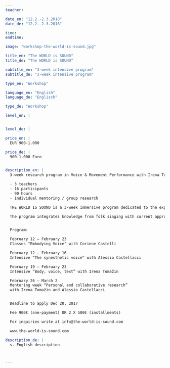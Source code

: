 ```yaml
---
teacher: 

date_en: "12.2.-2.3.2018"
date_de: "12.2.-2.3.2018"

time:
endtime:

image: "workshop-the-world-is-sound.jpg"

title_en: "The WORLD is SOUND"
title_de: "The WORLD is SOUND"

subtitle_en: "3-week intensive program"
subtitle_de: "3-week intensive program"

type_en: "Workshop"

language_en: "English"
language_de: "Englisch"

type_de: "Workshop"

level_en: |


level_de: |

price_en: |
  EUR 900-1.000

price_de: |
  900-1.000 Euro


description_en: |
  3-week research program in Voice & Movement Performance with Irena Tomažin, Corinne Castelli, Alessio Castellacci  

  - 3 teachers  
  - 16 participants  
  - 90 hours  
  - individual mentoring / group research  

  THE WORLD IS SOUND is a 3-week immersive program dedicated to the exploration of the human voice as medium for physical expression in contemporary performance. Three voice artists share with the group of participants their own research and working tools from different perspectives.  

  The program integrates knowledge from folk singing with current approaches of somatic movement, phonetics, voice instant composition and improvisation techniques. The focus is on embodiment and further dvelopment of these complementary approaches, supporting each participant in individuating and refining their own signature expression of voice and movement practice.    


  Program:  

  February 12 – February 23  
  Classes "Embodying Voice" with Corinne Castelli  

  February 12 – February 16  
  Intensive “The synesthetic voice” with Alessio Castellacci  

  February 19 – February 23  
  Intensive “Body, voice, text” with Irena Tomažin  

  February 26 – March 2  
  Mentoring week “Personal and collaborative research”  
  with Irena Tomažin and Alessio Castellacci  


  Deadline to apply Dec 20, 2017  

  Fee 900€ (one-payment) OR 2 X 500€ (installments)  

  For inquiries write at info@the-world-is-sound.com  

  www.the-world-is-sound.com  

description_de: |
  s. English description



---
```

